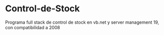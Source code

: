 # Control-de-Stock
Programa full stack de control de stock en vb.net y server management 19, con compatibilidad a 2008
